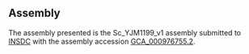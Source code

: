 

Assembly
--------

The assembly presented is the Sc\_YJM1199\_v1 assembly submitted to
[INSDC](http://www.insdc.org) with the assembly accession
[GCA\_000976755.2](http://www.ebi.ac.uk/ena/data/view/GCA_000976755.2).
